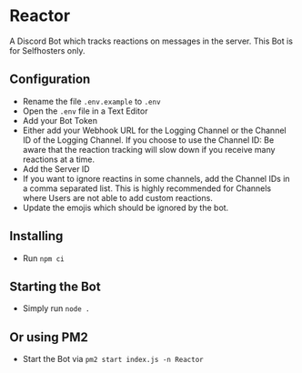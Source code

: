 # Reactor
A Discord Bot which tracks reactions on messages in the server. This Bot is for Selfhosters only.

## Configuration
* Rename the file `.env.example` to `.env`
* Open the `.env` file in a Text Editor
* Add your Bot Token
* Either add your Webhook URL for the Logging Channel or the Channel ID of the Logging Channel.
If you choose to use the Channel ID: Be aware that the reaction tracking will slow down if you receive many reactions at a time.
* Add the Server ID
* If you want to ignore reactins in some channels, add the Channel IDs in a comma separated list.
This is highly recommended for Channels where Users are not able to add custom reactions.
* Update the emojis which should be ignored by the bot.

## Installing
* Run `npm ci`

## Starting the Bot
* Simply run `node .`

## Or using PM2
* Start the Bot via `pm2 start index.js -n Reactor`